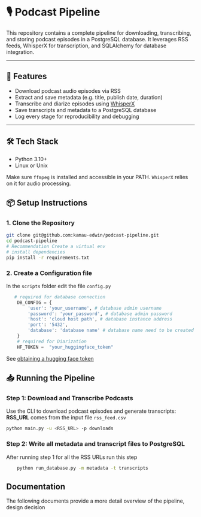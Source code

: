 # 🎙️ Podcast Pipeline

This repository contains a complete pipeline for downloading, transcribing, and storing podcast episodes in a PostgreSQL database. It leverages RSS feeds, WhisperX for transcription, and SQLAlchemy for database integration.

---

## 🚀 Features

- Download podcast audio episodes via RSS
- Extract and save metadata (e.g. title, publish date, duration)
- Transcribe and diarize episodes using [WhisperX](https://github.com/m-bain/whisperx)
- Save transcripts and metadata to a PostgreSQL database
- Log every stage for reproducibility and debugging

---

## 🛠️ Tech Stack

- Python 3.10+
- Linux or Unix 

Make sure `ffmpeg` is installed and accessible in your PATH. `WhisperX` relies on it for  audio processing.


## 📦 Setup Instructions

### 1. Clone the Repository

```bash
git clone git@github.com:kamau-edwin/podcast-pipeline.git
cd podcast-pipeline
# Recommendation Create a virtual env
# install dependencies
pip install -r requirements.txt

```

### 2. Create a Configuration file

In the `scripts` folder edit the file `config.py` 

```python
   # required for database connection
	DB_CONFIG = {
	    'user': 'your_username', # database admin username
	    'password': 'your_password', # database admin password
	    'host': 'cloud host path', # database instance address
	    'port': '5432',
	    'database': 'database name' # database name need to be created before hand
	}
	# required for Diarization 
	HF_TOKEN =  "your_huggingface_token"  
```
See [obtaining a hugging face token]()


## 📥 Running the Pipeline

### Step 1: Download and Transcribe Podcasts

Use the CLI to download podcast episodes and generate transcripts:
**RSS_URL** comes from the input file `rss_feed.csv`


```bash
python main.py -u <RSS_URL> -p downloads
```
### Step 2: Write all metadata and transcript files to PostgreSQL 

After running step 1 for all the RSS URLs run this step 

```bash
	python run_database.py -m metadata -t transcripts
```

## Documentation  
The following documents provide a more detail overview of the pipeline, design decision

